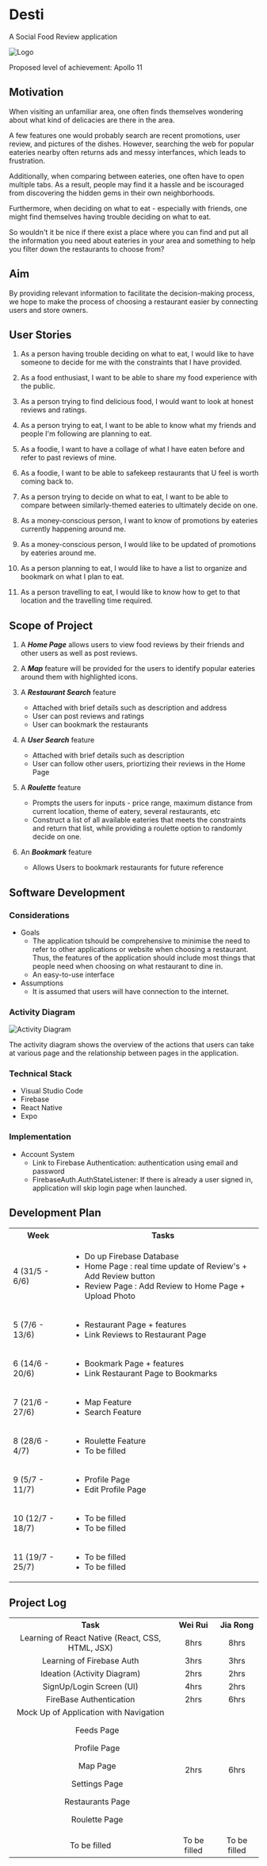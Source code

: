 ﻿# Desti #
A Social Food Review application

![Logo]([https://raw.githubusercontent.com/Tan-Jia-Rong/Desti/main/assets/icon.png](https://raw.githubusercontent.com/Tan-Jia-Rong/Desti/main/assets/Desti.png?token=GHSAT0AAAAAABULXMBUOUKKVQZ7TWB562I2YUUS22A))

Proposed level of achievement: Apollo 11

## Motivation ##

When visiting an unfamiliar area, one often finds themselves wondering about what kind of delicacies are there in the area.

A few features one would probably search are recent promotions, user review, and pictures of the dishes. However, searching the web for popular eateries nearby often returns ads and messy interfances, which leads to frustration.

Additionally, when comparing between eateries, one often have to open multiple tabs. As a result, people may find it a hassle and be iscouraged from discovering the hidden gems in their own  neighborhoods.

Furthermore, when deciding on what to eat - especially with friends, one might find themselves having trouble deciding on what to eat.

So wouldn't it be nice if there exist a place where you can find and put all the information you need about eateries in your area and something to help you filter down the restaurants to choose from?

## Aim ##
By providing relevant information to facilitate the decision-making process, we hope to make the process of choosing a restaurant easier by connecting users and store owners.

## User Stories ##

1. As a person having trouble deciding on what to eat, I would like to have someone to decide for me with the constraints that I have provided.

2. As a food enthusiast, I want to be able to share my food experience with the public.

3. As a person trying to find delicious food, I would want to look at honest reviews and ratings.

4. As a person trying to eat, I want to be able to know what my friends and people I'm following are planning to eat.

5. As a foodie, I want to have a collage of what I have eaten before and refer to past reviews of mine.

6. As a foodie, I want to be able to safekeep restaurants that U feel is worth coming back to.

7. As a person trying to decide on what to eat, I want to be able to compare between similarly-themed eateries to ultimately decide on one.

8. As a money-conscious person, I want to know of promotions by eateries currently happening around me.

9. As a money-conscious person, I would like to be updated of promotions by eateries around me.

10. As a person planning to eat, I would like to have a list to organize and bookmark on what I plan to eat.

11. As a person travelling to eat, I would like to know how to get to that location and the travelling time required.

## Scope of Project ##

1. A ***Home Page*** allows users to view food reviews by their friends and other users as well as post reviews.

2. A ***Map*** feature will be provided for the users to identify popular eateries around them with highlighted icons.

3. A ***Restaurant Search*** feature
    * Attached with brief details such as description and address
    * User can post reviews and ratings
    * User can bookmark the restaurants

4. A ***User Search*** feature
    * Attached with brief details such as description
    * User can follow other users, priortizing their reviews in the Home Page
    
5. A ***Roulette*** feature
    * Prompts the users for inputs - price range, maximum distance from current location, theme of eatery, several restaurants, etc
    * Construct a list of all available eateries that meets the constraints and return that list, while providing a roulette option to randomly decide on one.

6. An ***Bookmark*** feature
    * Allows Users to bookmark restaurants for future reference

## Software Development ##

### Considerations ###
* Goals
    * The application tshould be comprehensive to minimise the need to refer to other applications or website when choosing a restaurant. Thus, the features of the application should include most things that people need when choosing on what restaurant to dine in.
    * An easy-to-use interface
* Assumptions
    * It is assumed that users will have connection to the internet.

### Activity Diagram ###
![Activity Diagram](https://raw.githubusercontent.com/Tan-Jia-Rong/Desti/master/.github/ActivityDiagram.png)

The activity diagram shows the overview of the actions that users can take at various page and the relationship between pages in the application.

### Technical Stack ###
* Visual Studio Code
* Firebase
* React Native
* Expo

### Implementation ###
* Account System
    * Link to Firebase Authentication: authentication using email and password
    * FirebaseAuth.AuthStateListener: If there is already a user signed in, application will skip login page when launched.

## Development Plan ##
<table>
  <tbody>
    <tr>
      <th>Week</th>
      <th>Tasks</th>
    </tr>
     <tr>
      <td>4 (31/5 - 6/6)</td>
      <td>
        <ul>
          <li>Do up Firebase Database</li>
          <li>Home Page : real time update of Review's + Add Review button</li>
          <li>Review Page : Add Review to Home Page + Upload Photo </li>
        </ul>
      </td>
     </tr>
    <tr>
      <td>5 (7/6 - 13/6)</td>
      <td>
        <ul>
          <li>Restaurant Page + features</li>
          <li>Link Reviews to Restaurant Page</li>
        </ul>
      </td>
    </tr>
    <tr>
      <td>6 (14/6 - 20/6)</td>
      <td>
        <ul>
          <li>Bookmark Page + features</li>
          <li>Link Restaurant Page to Bookmarks</li>
        </ul>
      </td>
    </tr>
    <tr>
      <td>7 (21/6 - 27/6)</td>
      <td>
        <ul>
          <li>Map Feature</li>
          <li>Search Feature</li>
        </ul>
      </td>
    </tr>
    <tr>
      <td>8 (28/6 - 4/7)</td>
      <td>
        <ul>
          <li>Roulette Feature</li>
          <li>To be filled</li>
        </ul>
      </td>
    </tr>
    <tr>
      <td>9 (5/7 - 11/7)</td>
      <td>
        <ul>
          <li>Profile Page</li>
          <li>Edit Profile Page</li>
        </ul>
      </td>
    </tr>
    <tr>
      <td>10 (12/7 - 18/7)</td>
      <td>
        <ul>
          <li>To be filled</li>
          <li>To be filled</li>
        </ul>
      </td>
    </tr>
    <tr>
      <td>11 (19/7 - 25/7)</td>
      <td>
        <ul>
          <li>To be filled</li>
          <li>To be filled</li>
        </ul>
      </td>
    </tr> 
  </tbody>
</table>

## Project Log ##
<table>
  <tbody>
    <tr>
      <th>Task</th>
      <th>Wei Rui</th>
      <th>Jia Rong</th>
    </tr>
    <tr>
        <td style="text-align: center; vertical-align: middle;">
          Learning of React Native (React, CSS, HTML, JSX)
        </td>
        <td style="text-align: center; vertical-align: middle;">8hrs</td>
        <td style="text-align: center; vertical-align: middle;">8hrs</td>
    </tr>
    <tr>
        <td style="text-align: center; vertical-align: middle;">
          Learning of Firebase Auth
        </td>
        <td style="text-align: center; vertical-align: middle;">3hrs</td>
        <td style="text-align: center; vertical-align: middle;">3hrs</td>
    </tr>
    <tr>
        <td style="text-align: center; vertical-align: middle;">
          Ideation (Activity Diagram)
        </td>
        <td style="text-align: center; vertical-align: middle;">2hrs</td>
        <td style="text-align: center; vertical-align: middle;">2hrs</td>
    </tr>
     <tr>
        <td style="text-align: center; vertical-align: middle;">
          SignUp/Login Screen (UI)
        </td>
        <td style="text-align: center; vertical-align: middle;">4hrs</td>
        <td style="text-align: center; vertical-align: middle;">2hrs</td>
     </tr>
     <tr>
      <td style="text-align: center; vertical-align: middle;"> FireBase Authentication </td>
        <td style="text-align: center; vertical-align: middle;">2hrs</td>
        <td style="text-align: center; vertical-align: middle;">6hrs</td>
     </tr>
     <tr>
        <td style="text-align: center; vertical-align: middle;">
          Mock Up of Application with Navigation
          <ul> Feeds Page</ul>
          <ul> Profile Page</ul>
          <ul> Map Page</ul>
          <ul> Settings Page</ul>
          <ul> Restaurants Page</ul>
          <ul> Roulette Page</ul>
        </td>
        <td style="text-align: center; vertical-align: middle;">2hrs</td>
        <td style="text-align: center; vertical-align: middle;">6hrs</td>
     </tr>
     <tr>
      <td style="text-align: center; vertical-align: middle;">To be filled</td>
        <td style="text-align: center; vertical-align: middle;">To be filled</td>
        <td style="text-align: center; vertical-align: middle;">To be filled</td>
     </tr>
  </tbody>
</table>

